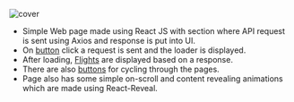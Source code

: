 ![cover](http://i.imgur.com/wlUlTVF.png)
- Simple Web page made using React JS with section where API request is sent using Axios and response is put into UI.
- On [button](http://i.imgur.com/F6BiXsz.png) click a request is sent and the loader is displayed.
- After loading, [Flights](http://i.imgur.com/BZETJ0k.png) are displayed based on a response.
- There are also [buttons](http://i.imgur.com/1uFHVet.png) for cycling through the pages.
- Page also has some simple on-scroll and content revealing animations which are made using React-Reveal.
